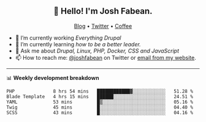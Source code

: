 <h2 align="center">👋 Hello! I'm Josh Fabean.</h2>
<p align="center">
  <a href="https://joshfabean.com">Blog</a> •
  <a href="https://twitter.com/fabean">Twitter</a> •
  <a href="https://www.buymeacoffee.com/LSxne6Yr4">Coffee</a>
</p>

- 🔭 I’m currently working *Everything Drupal*
- 🌱 I’m currently learning *how to be a better leader.*
- 💬 Ask me about *Drupal, Linux, PHP, Docker, CSS and JavaScript*
- 📫 How to reach me: [@joshfabean](https://twitter.com/joshfabean) on Twitter or [email from my website](https://joshfabean.com).

-------

📊 **Weekly development breakdown**
<!--START_SECTION:waka-->
```text
PHP              8 hrs 54 mins   ████████████▓░░░░░░░░░░░░   51.28 % 
Blade Template   4 hrs 15 mins   ██████░░░░░░░░░░░░░░░░░░░   24.51 % 
YAML             53 mins         █▒░░░░░░░░░░░░░░░░░░░░░░░   05.16 % 
Twig             45 mins         █░░░░░░░░░░░░░░░░░░░░░░░░   04.40 % 
SCSS             43 mins         █░░░░░░░░░░░░░░░░░░░░░░░░   04.16 % 
```
<!--END_SECTION:waka-->

<!--
**fabean/fabean** is a ✨ _special_ ✨ repository because its `README.md` (this file) appears on your GitHub profile.

Here are some ideas to get you started:

- 🔭 I’m currently working on ...
- 🌱 I’m currently learning ...
- 👯 I’m looking to collaborate on ...
- 🤔 I’m looking for help with ...
- 💬 Ask me about ...
- 📫 How to reach me: ...
- 😄 Pronouns: ...
- ⚡ Fun fact: ...
-->
